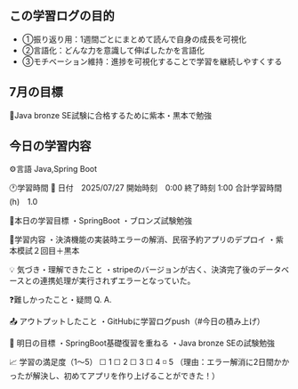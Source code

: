 ## この学習ログの目的
* ①振り返り用：1週間ごとにまとめて読んで自身の成長を可視化
* ②言語化：どんな力を意識して伸ばしたかを言語化
* ③モチベーション維持：進捗を可視化することで学習を継続しやすくする

## 7月の目標
📝Java bronze SE試験に合格するために紫本・黒本で勉強

## 今日の学習内容
⚙️言語 Java,Spring Boot

🕐学習時間
📅 日付　2025/07/27
開始時刻　0:00
終了時刻  1:00
合計学習時間(h)　1.0

🎯本日の学習目標
・SpringBoot
・ブロンズ試験勉強

📝学習内容
・決済機能の実装時エラーの解消、民宿予約アプリのデプロイ
・紫本模試２回目＋黒本

💡 気づき・理解できたこと
・stripeのバージョンが古く、決済完了後のデータベースとの連携処理が実行されずエラーとなっていた。

❓難しかったこと・疑問
Q. 
A. 

📤 アウトプットしたこと
・GitHubに学習ログpush（#今日の積み上げ）

🌱 明日の目標
・SpringBoot基礎復習を重ねる
・Java bronze SEの試験勉強

📈 学習の満足度（1〜5）
☐ 1 ☐ 2 ☐ 3 ☐ 4 ◽️ 5
（理由：エラー解消に2日間かかったが解決し、初めてアプリを作り上げることができた！）